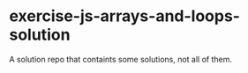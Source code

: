 # exercise-js-arrays-and-loops-solution
A solution repo that containts some solutions, not all of them.
